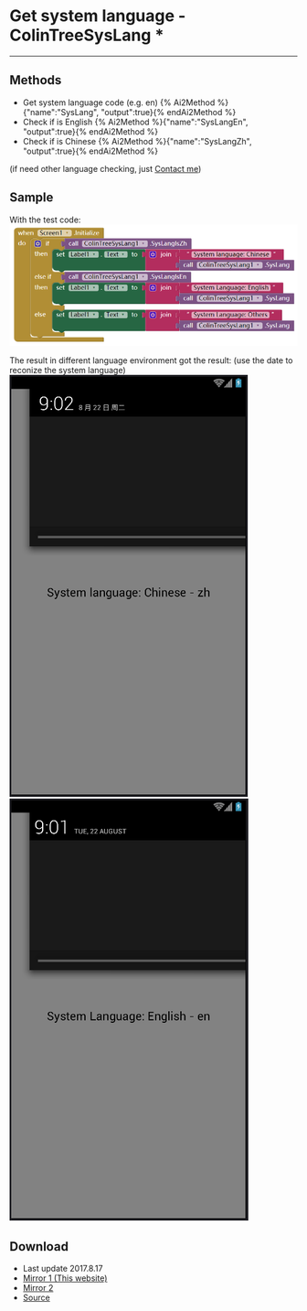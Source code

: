 # Get system language - ColinTreeSysLang *

---

## Methods

* Get system language code (e.g. en)
  {% Ai2Method %}{"name":"SysLang", "output":true}{% endAi2Method %}
* Check if is English
  {% Ai2Method %}{"name":"SysLangEn", "output":true}{% endAi2Method %}
* Check if is Chinese
  {% Ai2Method %}{"name":"SysLangZh", "output":true}{% endAi2Method %}

(if need other language checking, just [Contact me](mailto:502470184@qq.com))

## Sample

With the test code:   
![](../images/ColinTreeSysLang/testCode.png)

The result in different language environment got the result: (use the date to reconize the system language)  
![](../images/ColinTreeSysLang/zhScreenshot.png) ![](../images/ColinTreeSysLang/enScreenshot.png)

## Download

* Last update 2017.8.17
* <a href="/aix/cn.colintree.aix.ColinTreeSysLang.aix" target="_blank">Mirror 1 (This website)</a>
* [Mirror 2](https://raw.githubusercontent.com/OpenSourceAIX/ColinTreeSysLang/master/cn.colintree.aix.ColinTreeSysLang.aix)
* [Source](https://github.com/OpenSourceAIX/ColinTreeSysLang)